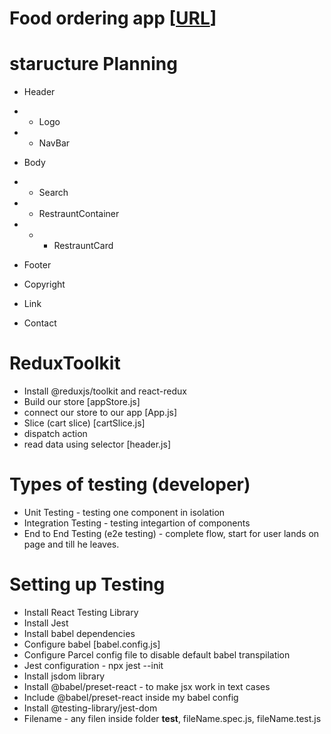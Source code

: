 # Food ordering app [[URL](https://sparkly-gaufre-22707d.netlify.app)]

# staructure Planning
- Header
- - Logo
- - NavBar

- Body
- - Search
- - RestrauntContainer
- - - RestrauntCard

- Footer
- Copyright
- Link
- Contact


# ReduxToolkit
- Install @reduxjs/toolkit and react-redux
- Build our store [appStore.js]
- connect our store to our app [App.js]
- Slice (cart slice) [cartSlice.js]
- dispatch action
- read data using selector [header.js]

# Types of testing (developer)
- Unit Testing - testing one component in isolation
- Integration Testing - testing integartion of components
- End to End Testing (e2e testing) - complete flow, start for user lands on page and till he leaves.

# Setting up Testing
- Install React Testing Library
- Install Jest
- Install babel dependencies
- Configure babel [babel.config.js]
- Configure Parcel config file to disable default babel transpilation
- Jest configuration - npx jest --init
- Install jsdom library
- Install @babel/preset-react - to make jsx work in text cases
- Include @babel/preset-react inside my babel config
- Install @testing-library/jest-dom
- Filename - any filen inside folder __test__, fileName.spec.js, fileName.test.js
